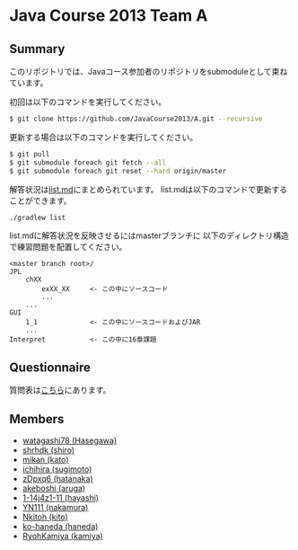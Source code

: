 # Java Course 2013 Team A

## Summary

このリポジトリでは、Javaコース参加者のリポジトリをsubmoduleとして束ねています。

初回は以下のコマンドを実行してください。

```sh
$ git clone https://github.com/JavaCourse2013/A.git --recursive
```

更新する場合は以下のコマンドを実行してください。

```sh
$ git pull
$ git submodule foreach git fetch --all
$ git submodule foreach git reset --hard origin/master
```

解答状況は[list.md](list.md)にまとめられています。
list.mdは以下のコマンドで更新することができます。

```sh
./gradlew list
```

list.mdに解答状況を反映させるにはmasterブランチに
以下のディレクトリ構造で練習問題を配置してください。

```
<master branch root>/
JPL
	chXX
		exXX_XX		<- この中にソースコード
		...
	...
GUI
	1_1				<- この中にソースコードおよびJAR
	...
Interpret			<- この中に16章課題
```

## Questionnaire

質問表は[こちら](https://docs.google.com/spreadsheet/ccc?key=0Av7ifCZEYfJtdFpCdC1KZVdOTEJpdmtWVURGbjEzYnc)にあります。

## Members
 * [watagashi78 (Hasegawa)](https://github.com/watagashi78)
 * [shrhdk (shiro)](https://github.com/shrhdk)
 * [mikan (kato)](https://github.com/mikan)
 * [ichihira (sugimoto)](https://github.com/ichihira)
 * [zDpxq6 (hatanaka)](https://github.com/zDpxq6)
 * [akeboshi (aruga)](https://github.com/akeboshi)
 * [1-14j4z1-11 (hayashi)](https://github.com/1-14j4z1-11)
 * [YN111 (nakamura)](https://github.com/YN111)
 * [Nkitoh (kito)](https://github.com/Nkitoh)
 * [ko-haneda (haneda)](https://github.com/ko-haneda)
 * [RyohKamiya (kamiya)](https://github.com/RyohKamiya)
